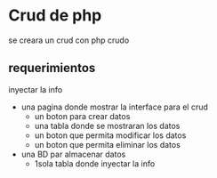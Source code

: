 # Crud de php

se creara un crud con php crudo

## requerimientos

inyectar la info

-   una pagina donde mostrar la interface para el crud
    -   un boton para crear datos
    -   una tabla donde se mostraran los datos
    -   un boton que permita modificar los datos
    -   un boton que permita eliminar los datos
-   una BD par almacenar datos
    -   1sola tabla donde inyectar la info
